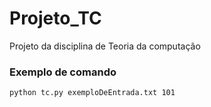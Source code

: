 # Projeto_TC
Projeto da disciplina de Teoria da computação

### Exemplo de comando
`python tc.py exemploDeEntrada.txt 101`